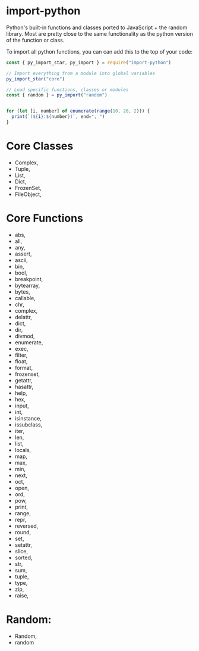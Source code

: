 # import-python
Python's built-in functions and classes ported to JavaScript + the random library. Most are pretty close to the same functionality as the python version of the function or class.

To import all python functions, you can can add this to the top of your code:
```js
const { py_import_star, py_import } = require("import-python")

// Import everything from a module into global variables
py_import_star("core")

// Load specific functions, classes or modules
const { random } = py_import("random")


for (let [i, number] of enumerate(range(10, 20, 2))) {
  print(`(${i}:${number})`, end=", ")
}
```

# Core Classes
  - Complex,
  - Tuple,
  - List,
  - Dict,
  - FrozenSet,
  - FileObject,
  
# Core Functions
  - abs,
  - all,
  - any,
  - assert,
  - ascii,
  - bin,
  - bool,
  - breakpoint,
  - bytearray,
  - bytes,
  - callable,
  - chr,
  - complex,
  - delattr,
  - dict,
  - dir,
  - divmod,
  - enumerate,
  - exec,
  - filter,
  - float,
  - format,
  - frozenset,
  - getattr,
  - hasattr,
  - help,
  - hex,
  - input,
  - int,
  - isinstance,
  - issubclass,
  - iter,
  - len,
  - list,
  - locals,
  - map,
  - max,
  - min,
  - next,
  - oct,
  - open,
  - ord,
  - pow,
  - print,
  - range,
  - repr,
  - reversed,
  - round,
  - set,
  - setattr,
  - slice,
  - sorted,
  - str,
  - sum,
  - tuple,
  - type,
  - zip,
  - raise,

# Random:
  - Random,
  - random